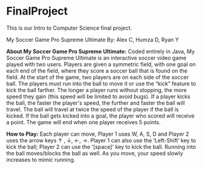 # FinalProject
This is our Intro to Computer Science final project.



My Soccer Game Pro Supreme Ultimate
By: Alex C, Humza D, Ryan Y

**About My Soccer Game Pro Supreme Ultimate:**
Coded entirely in Java, My Soccer Game Pro Supreme Ultimate is an interactive soccer video game  played with two users. Players are given a symmetric field, with one goal on each end of the field, where they score a soccer ball that is found on the field. At the start of the game, two players are on each side of the soccer ball. The players must run into the ball to move it or use the “kick” feature to kick the ball farther. The longer a player runs without stopping, the more speed they gain (this speed will be limited to avoid bugs). If a player  kicks the ball, the faster the player's speed, the further and faster the ball will travel. The ball will travel at twice the speed of the player if the ball is kicked. If the ball gets kicked into a goal, the player who scored will receive a point. The game will end when one player receives 5 points.

**How to Play:** Each player can move, Player 1 uses W, A, S, D and Player 2 uses the arrow keys  ↑ , ↓,  ←, →. Player 1 can also use the ‘Left-Shift’ key to kick the ball; Player 2 can use the '[space]' key to kick the ball. Running into the ball moves/blocks the ball as well. As you move, your speed slowly increases to mimic running. 


